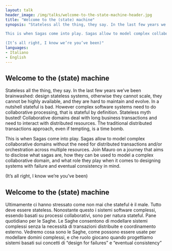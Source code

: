 ```yaml
---
layout: talk
header_image: /img/talks/welcome-to-the-state-machine-header.jpg
title: "Welcome to the (state) machine"
synopsis: "Stateless all the thing, they say. In the last few years we’ve been brainwashed: design stateless systems, otherwise they cannot scale, they cannot be highly available, and they are hard to maintain and evolve. In a nutshell stateful is bad. However complex software systems need to do collaborative processing, that is stateful by definition. Stateless myth busted! Collaborative domains deal with long business transactions and need to interact with distributed resources. The traditional distributed transactions approach, even if tempting, is a time bomb.

This is when Sagas come into play. Sagas allow to model complex collaborative domains without the need for distributed transactions and/or orchestration across multiple resources. Join Mauro on a journey that aims to disclose what sagas are, how they can be used to model a complex collaborative domain, and what role they play when it comes to designing systems with failure and eventual consistency in mind.

(It’s all right, I know we’re you’ve been)" 
languages:
- Italiano
- English
---
```


## Welcome to the (state) machine

Stateless all the thing, they say. In the last few years we’ve been brainwashed: design stateless systems, otherwise they cannot scale, they cannot be highly available, and they are hard to maintain and evolve. In a nutshell stateful is bad. However complex software systems need to do collaborative processing, that is stateful by definition. Stateless myth busted! Collaborative domains deal with long business transactions and need to interact with distributed resources. The traditional distributed transactions approach, even if tempting, is a time bomb.

This is when Sagas come into play. Sagas allow to model complex collaborative domains without the need for distributed transactions and/or orchestration across multiple resources. Join Mauro on a journey that aims to disclose what sagas are, how they can be used to model a complex collaborative domain, and what role they play when it comes to designing systems with failure and eventual consistency in mind.

(It’s all right, I know we’re you’ve been)

## Welcome to the (state) machine

Ultimamente ci hanno stressato come non mai che stateful è il male. Tutto deve essere stateless.
Nonostante questo i sistemi software complessi, essendo basati su processi collaborativi, sono per natura stateful. Pane quotidiano per le Saghe. Le Saghe consentono di modellare sistemi complessi senza la necessità di transazioni distribuite e coordinamento esterno.
Vedremo cosa sono le Saghe, come possono essere usate per modellare domini complessi, e che ruolo giocano quando progettiamo sistemi basati sui concetti di “design for failures” e “eventual consistency”
